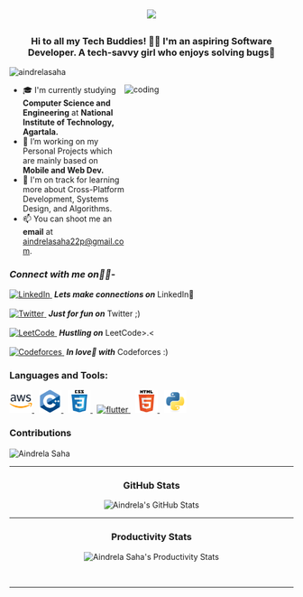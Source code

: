 <h1  <div style="text-align: center;"> 
 <img width="400" src="https://readme-typing-svg.herokuapp.com?font=JetBrains+Mono&weight=600&size=30&duration=3000&color=FFFFFF&width=535&lines=Hi%2C+I'm+Aindrela%F0%9F%91%8B;Let's+Learn🐥Code👩🏻‍💻Innovate🚀"/>
</div>
</h1>
<h3 align="center">Hi to all my Tech Buddies! 👩‍💻 I'm an aspiring Software Developer. A tech-savvy girl who enjoys solving bugs🐞</h3>

<p align="left">
  <img src="https://komarev.com/ghpvc/?username=aindrelasaha&label=Profile%20views&color=00FF00&style=flat" alt="aindrelasaha" />
</p>
<img align="right" alt="coding" width="300" height="290" src="https://media.giphy.com/media/v1.Y2lkPTc5MGI3NjExeGdpMDZjYndvamprdzVybThxdGlxMGEwcTAxZmlvc2p5bzJxZGFlMCZlcD12MV9pbnRlcm5hbF9naWZfYnlfaWQmY3Q9Zw/VbnUQpnihPSIgIXuZv/giphy-downsized.gif">

<section>

  <ul>
    <li>🎓 I'm currently studying <b>Computer Science and Engineering</b> at <b>National Institute of Technology, Agartala.</b></li>
    <li>🔭 I’m working on my Personal Projects which are mainly based on <b>Mobile and Web Dev.</b></li>
<!--     <li>💡 Some technologies I enjoy working with include <b>Dart/Flutter.</b> Currently exploring backend technologies.</li> -->
    <li>🌱 I'm on track for learning more about Cross-Platform Development, Systems Design, and Algorithms.</li>
    <li>📫 You can shoot me an <b>email</b> at <a href="mailto:aindrelasaha22p@gmail.com">aindrelasaha22p@gmail.com</a>.</li>
  </ul>
</section>


<h3 align="left"><em><strong>Connect with me on💁‍♀️</strong></em>- </h3>
<!-- (https://skillicons.dev/icons?i=twitter)](https://twitter.com/aindrelasaha)
(https://skillicons.dev/icons?i=linkedin)](https://www.linkedin.com/in/aindrelasaha/)
 -->
<div align="left">
  <a href="https://linkedin.com/in/aindrelasaha">
    <img src="https://raw.githubusercontent.com/rahuldkjain/github-profile-readme-generator/master/src/images/icons/Social/linked-in-alt.svg" alt="LinkedIn" height="20" width="20">
  </a>
  &nbsp;<em><strong>Lets make connections on</strong></em> <a href="https://linkedin.com/in/aindrelasaha" style="text-decoration: none;">LinkedIn💫</a>
  <br><br>
  <a href="https://twitter.com/aindrelasaha">
    <img src="https://raw.githubusercontent.com/rahuldkjain/github-profile-readme-generator/master/src/images/icons/Social/twitter.svg" alt="Twitter" height="20" width="20">
  </a>
  &nbsp;<em><strong>Just for fun on</strong></em> <a href="https://twitter.com/aindrelasaha" style="text-decoration: none;">Twitter ;)</a>
  <br><br>
  <a href="https://www.leetcode.com/aindrelasaha">
    <img src="https://raw.githubusercontent.com/rahuldkjain/github-profile-readme-generator/master/src/images/icons/Social/leet-code.svg" alt="LeetCode" height="20" width="20">
  </a>
  &nbsp;<em><strong>Hustling on</strong></em> <a href="https://www.leetcode.com/aindrelasaha" style="text-decoration: none;">LeetCode&gt;.&lt;</a>
  <br><br>
  <a href="https://codeforces.com/profile/aindrelasaha">
    <img src="https://raw.githubusercontent.com/rahuldkjain/github-profile-readme-generator/master/src/images/icons/Social/codeforces.svg" alt="Codeforces" height="20" width="20">
  </a>
  &nbsp;<em><strong>In love💖 with</strong></em> <a href="https://codeforces.com/profile/aindrelasaha" style="text-decoration: none;">Codeforces :)</a>
</div>




<h3 align="left">Languages and Tools:</h3>
<p align="left">
  <a href="https://aws.amazon.com" target="_blank" rel="noreferrer">
    <img src="https://raw.githubusercontent.com/devicons/devicon/master/icons/amazonwebservices/amazonwebservices-original-wordmark.svg" alt="aws" width="40" height="40"/>
  </a> &nbsp;
  <a href="https://www.w3schools.com/cpp/" target="_blank" rel="noreferrer">
    <img src="https://raw.githubusercontent.com/devicons/devicon/master/icons/cplusplus/cplusplus-original.svg" alt="cplusplus" width="40" height="40"/>
  </a> &nbsp;
  <a href="https://www.w3schools.com/css/" target="_blank" rel="noreferrer">
    <img src="https://raw.githubusercontent.com/devicons/devicon/master/icons/css3/css3-original-wordmark.svg" alt="css3" width="40" height="40"/>
  </a> &nbsp;
  <a href="https://flutter.dev" target="_blank" rel="noreferrer">
    <img src="https://www.vectorlogo.zone/logos/flutterio/flutterio-icon.svg" alt="flutter" width="40" height="40"/>
  </a> &nbsp;
  <a href="https://www.w3.org/html/" target="_blank" rel="noreferrer">
    <img src="https://raw.githubusercontent.com/devicons/devicon/master/icons/html5/html5-original-wordmark.svg" alt="html5" width="40" height="40"/>
  </a> &nbsp;
  <a href="https://www.python.org" target="_blank" rel="noreferrer">
    <img src="https://raw.githubusercontent.com/devicons/devicon/master/icons/python/python-original.svg" alt="python" width="40" height="40"/>
  </a>
</p>



### Contributions

<img align="center" src="https://github-readme-streak-stats.herokuapp.com/?user=aindrelasaha&theme=monokai&hide_border=true&fire=DD2727" alt="Aindrela Saha" />
</div>
<div align="center">
<hr/>


 ### GitHub Stats

 <img  alt="Aindrela's GitHub Stats" src="https://github-readme-stats.vercel.app/api?username=aindrelasaha&show_icons=true&hide_border=true&theme=monokai&hide_border=true&fire=DD2727" />

</div>
<div align="center">
 <hr/>

### Productivity Stats


 ![Aindrela Saha's Productivity Stats](https://github-profile-summary-cards.vercel.app/api/cards/profile-details?username=aindrelasaha&theme=monokai)

</div>
<br/>
<div align="center">
 <hr/>
